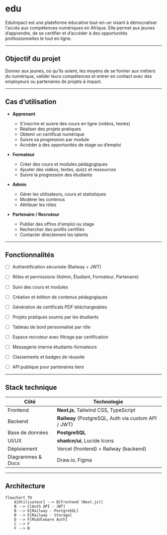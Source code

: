 # edu
EduImpact est une plateforme éducative tout-en-un visant à démocratiser l'accès aux compétences numériques en Afrique. Elle permet aux jeunes d’apprendre, de se certifier et d’accéder à des opportunités professionnelles le tout en ligne.

---

## Objectif du projet

Donner aux jeunes, où qu’ils soient, les moyens de se former aux métiers du numérique, valider leurs compétences et entrer en contact avec des employeurs ou partenaires de projets à impact.

---

## Cas d’utilisation

- **Apprenant**
  - S'inscrire et suivre des cours en ligne (vidéos, textes)
  - Réaliser des projets pratiques
  - Obtenir un certificat numérique
  - Suivre sa progression par module
  - Accéder à des opportunités de stage ou d’emploi

- **Formateur**
  - Créer des cours et modules pédagogiques
  - Ajouter des vidéos, textes, quizz et ressources
  - Suivre la progression des étudiants

- **Admin**
  - Gérer les utilisateurs, cours et statistiques
  - Modérer les contenus
  - Attribuer les rôles

- **Partenaire / Recruteur**
  - Publier des offres d'emploi ou stage
  - Rechercher des profils certifiés
  - Contacter directement les talents

---
## Fonctionnalités

- [ ] Authentification sécurisée (Railway + JWT)
- [ ] Rôles et permissions (Admin, Étudiant, Formateur, Partenaire)
- [ ] Suivi des cours et modules
- [ ] Création et édition de contenus pédagogiques
- [ ] Génération de certificats PDF téléchargeables
- [ ] Projets pratiques soumis par les étudiants
- [ ] Tableau de bord personnalisé par rôle
- [ ] Espace recruteur avec filtrage par certification
- [ ] Messagerie interne étudiants-formateurs
- [ ] Classements et badges de réussite
- [ ] API publique pour partenaires tiers


---

## Stack technique

| Côté | Technologie |
|------|-------------|
| Frontend | **Next.js**, Tailwind CSS, TypeScript |
| Backend | **Railway** (PostgreSQL, Auth via custom API / JWT) |
| Base de données | **PostgreSQL** |
| UI/UX | **shadcn/ui**, Lucide Icons |
| Déploiement | Vercel (frontend) + Railway (backend) |
| Diagrammes & Docs | Draw.io, Figma |

---

## Architecture

```mermaid
flowchart TD
    A[Utilisateur] --> B[Frontend (Next.js)]
    B --> C[Auth API - JWT]
    B --> D[Railway - PostgreSQL]
    B --> E[Railway - Storage]
    D --> F[Middleware Auth]
    C --> F
    F --> B
